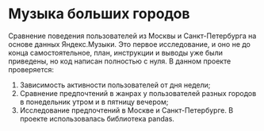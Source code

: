 # Музыка больших городов
Сравнение поведения пользователей из Москвы и Санкт-Петербурга на основе данных Яндекс.Музыки. Это первое исследование, и оно не до конца самостоятельное, план, инструкции и выводы уже были приведены, но код написан полностью с нуля. В данном проекте проверяется:
1. Зависимость активности пользователей от дня недели;
2. Сравнение предпочтений в жанрах у пользователей разных городов в понедельник утром и в пятницу вечером;
3. Исследование предпочтений в Москве и Санкт-Петербурге.
В проекте использовалась библиотека pandas. 

